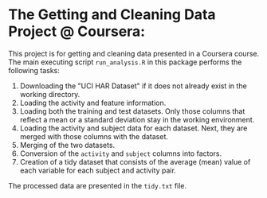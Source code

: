 # The Getting and Cleaning Data Project @ Coursera:

This project is for getting and cleaning data presented in a Coursera course.
The main executing script `run_analysis.R` in this package performs the following tasks:

1. Downloading the "UCI HAR Dataset" if it does not already exist in the working directory.
2. Loading the activity and feature information.
3. Loading both the training and test datasets. Only those columns that reflect a mean or a standard deviation stay in the working environment.
4. Loading the activity and subject data for each dataset. Next, they are merged with those columns with the dataset.
5. Merging of the two datasets.
6. Conversion of the `activity` and `subject` columns into factors.
7. Creation of a tidy dataset that consists of the average (mean) value of each variable for each subject and activity pair.

The processed data are presented in the `tidy.txt` file.